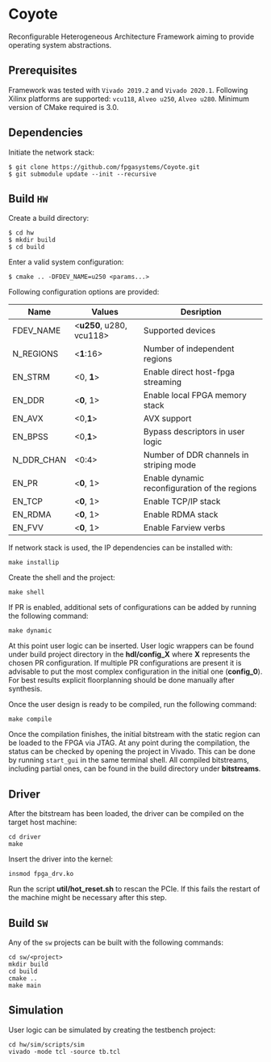 # Coyote
Reconfigurable Heterogeneous Architecture Framework aiming to provide operating system abstractions.

## Prerequisites
Framework was tested with `Vivado 2019.2` and `Vivado 2020.1`. Following Xilinx platforms are supported: `vcu118`, `Alveo u250`, `Alveo u280`. Minimum version of CMake required is 3.0.

## Dependencies
Initiate the network stack:

	$ git clone https://github.com/fpgasystems/Coyote.git
	$ git submodule update --init --recursive

## Build `HW`

Create a build directory:

	$ cd hw
	$ mkdir build
	$ cd build

Enter a valid system configuration:

	$ cmake .. -DFDEV_NAME=u250 <params...>

Following configuration options are provided:

| Name                   | Values                   | Desription                                                                         |
|------------------------|--------------------------|------------------------------------------------------------------------------------|
| FDEV\_NAME             | <**u250**, u280, vcu118> | Supported devices                                                                  |
| N\_REGIONS             | <**1**:16>               | Number of independent regions                                                      |
| EN\_STRM               | <0, **1**>               | Enable direct host-fpga streaming                                                  |
| EN\_DDR                | <**0**, 1>               | Enable local FPGA memory stack                                                     |
| EN\_AVX                | <0,**1**>                | AVX support                                                                        |
| EN\_BPSS               | <0,**1**>                | Bypass descriptors in user logic                                                   |
| N\_DDR\_CHAN           | <0:4>                    | Number of DDR channels in striping mode                                            |
| EN\_PR                 | <**0**, 1>               | Enable dynamic reconfiguration of the regions                                      |
| EN\_TCP                | <**0**, 1>               | Enable TCP/IP stack                                                          		 |
| EN\_RDMA               | <**0**, 1>               | Enable RDMA stack   															     |
| EN\_FVV                | <**0**, 1>               | Enable Farview verbs                                                               |

If network stack is used, the IP dependencies can be installed with:

	make installip

Create the shell and the project:

	make shell

If PR is enabled, additional sets of configurations can be added by running the following command:

	make dynamic

At this point user logic can be inserted. User logic wrappers can be found under build project directory in the **hdl/config_X** where **X** represents the chosen PR configuration. If multiple PR configurations are present it is advisable to put the most complex configuration in the initial one (**config_0**). For best results explicit floorplanning should be done manually after synthesis. 

Once the user design is ready to be compiled, run the following command:
	
	make compile

Once the compilation finishes, the initial bitstream with the static region can be loaded to the FPGA via JTAG. At any point during the compilation, the status can be checked by opening the project in Vivado. This can be done by running `start_gui` in the same terminal shell. All compiled bitstreams, including partial ones, can be found in the build directory under **bitstreams**.

## Driver

After the bitstream has been loaded, the driver can be compiled on the target host machine:
	
	cd driver
	make

Insert the driver into the kernel:

	insmod fpga_drv.ko 

Run the script **util/hot_reset.sh** to rescan the PCIe. If this fails the restart of the machine might be necessary after this step.

## Build `SW`

Any of the `sw` projects can be built with the following commands:

	cd sw/<project>
	mkdir build
	cd build
	cmake ..
	make main

## Simulation

User logic can be simulated by creating the testbench project:

	cd hw/sim/scripts/sim
	vivado -mode tcl -source tb.tcl